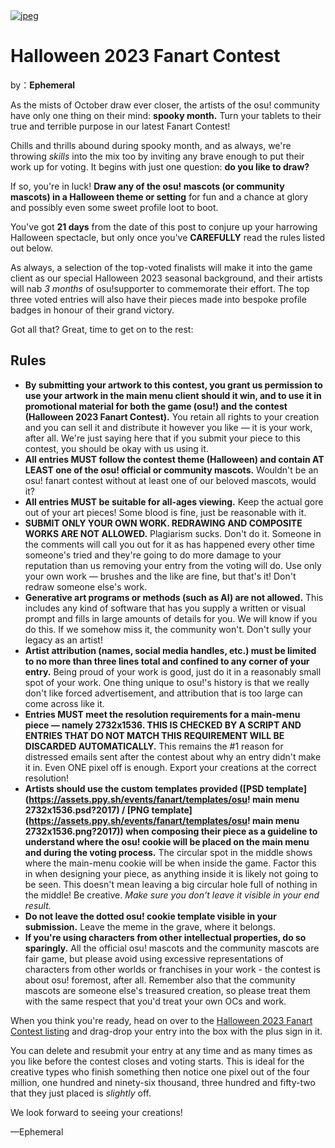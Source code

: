 <a href="https://osu.ppy.sh/home/news/2023-09-24-halloween-fanart-contest">
    <img src="https://i.ppy.sh/6c864552a2ddfa288315bec9f7a914af144df31a/68747470733a2f2f6173736574732e7070792e73682f636f6e74657374732f3138362f6865616465722e6a7067" alt="jpeg">
</a>

# Halloween 2023 Fanart Contest

by：**Ephemeral**

As the mists of October draw ever closer, the artists of the osu! community have only one thing on their mind: **spooky month.** Turn your tablets to their true and terrible purpose in our latest Fanart Contest!

Chills and thrills abound during spooky month, and as always, we're throwing *skills* into the mix too by inviting any brave enough to put their work up for voting. It begins with just one question: **do you like to draw?**

If so, you're in luck! **Draw any of the osu! mascots (or community mascots) in a Halloween theme or setting** for fun and a chance at glory and possibly even some sweet profile loot to boot.

You've got **21 days** from the date of this post to conjure up your harrowing Halloween spectacle, but only once you've **CAREFULLY** read the rules listed out below.

As always, a selection of the top-voted finalists will make it into the game client as our special Halloween 2023 seasonal background, and their artists will nab *3 months* of osu!supporter to commemorate their effort. The top three voted entries will also have their pieces made into bespoke profile badges in honour of their grand victory.

Got all that? Great, time to get on to the rest:

## Rules

- **By submitting your artwork to this contest, you grant us permission to use your artwork in the main menu client should it win, and to use it in promotional material for both the game (osu!) and the contest (Halloween 2023 Fanart Contest).** You retain all rights to your creation and you can sell it and distribute it however you like — it is your work, after all. We're just saying here that if you submit your piece to this contest, you should be okay with us using it.
- **All entries MUST follow the contest theme (Halloween) and contain AT LEAST one of the osu! official or community mascots.** Wouldn't be an osu! fanart contest without at least one of our beloved mascots, would it?
- **All entries MUST be suitable for all-ages viewing.** Keep the actual gore out of your art pieces! Some blood is fine, just be reasonable with it.
- **SUBMIT ONLY YOUR OWN WORK. REDRAWING AND COMPOSITE WORKS ARE NOT ALLOWED.** Plagiarism sucks. Don't do it. Someone in the comments will call you out for it as has happened every other time someone's tried and they're going to do more damage to your reputation than us removing your entry from the voting will do. Use only your own work — brushes and the like are fine, but that's it! Don't redraw someone else's work.
- **Generative art programs or methods (such as AI) are not allowed.** This includes any kind of software that has you supply a written or visual prompt and fills in large amounts of details for you. We will know if you do this. If we somehow miss it, the community won't. Don't sully your legacy as an artist!
- **Artist attribution (names, social media handles, etc.) must be limited to no more than three lines total and confined to any corner of your entry.** Being proud of your work is good, just do it in a reasonably small spot of your work. One thing unique to osu!'s history is that we really don't like forced advertisement, and attribution that is too large can come across like it.
- **Entries MUST meet the resolution requirements for a main-menu piece — namely 2732x1536. THIS IS CHECKED BY A SCRIPT AND ENTRIES THAT DO NOT MATCH THIS REQUIREMENT WILL BE DISCARDED AUTOMATICALLY.** This remains the #1 reason for distressed emails sent after the contest about why an entry didn't make it in. Even ONE pixel off is enough. Export your creations at the correct resolution!
- **Artists should use the custom templates provided ([PSD template](https://assets.ppy.sh/events/fanart/templates/osu! main menu 2732x1536.psd?2017) / [PNG template](https://assets.ppy.sh/events/fanart/templates/osu! main menu 2732x1536.png?2017)) when composing their piece as a guideline to understand where the osu! cookie will be placed on the main menu and during the voting process.** The circular spot in the middle shows where the main-menu cookie will be when inside the game. Factor this in when designing your piece, as anything inside it is likely not going to be seen. This doesn't mean leaving a big circular hole full of nothing in the middle! Be creative. *Make sure you don't leave it visible in your end result.*
- **Do not leave the dotted osu! cookie template visible in your submission.** Leave the meme in the grave, where it belongs.
- **If you're using characters from other intellectual properties, do so sparingly.** All the official osu! mascots and the community mascots are fair game, but please avoid using excessive representations of characters from other worlds or franchises in your work - the contest is about osu! foremost, after all. Remember also that the community mascots are someone else's treasured creation, so please treat them with the same respect that you'd treat your own OCs and work.

When you think you're ready, head on over to the [Halloween 2023 Fanart Contest listing](https://osu.ppy.sh/community/contests/186) and drag-drop your entry into the box with the plus sign in it.

You can delete and resubmit your entry at any time and as many times as you like before the contest closes and voting starts. This is ideal for the creative types who finish something then notice one pixel out of the four million, one hundred and ninety-six thousand, three hundred and fifty-two that they just placed is *slightly* off.

We look forward to seeing your creations!

—Ephemeral